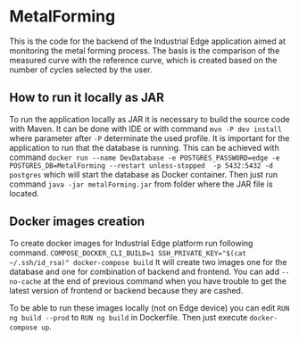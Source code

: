 # MetalForming
This is the code for the backend of the Industrial Edge application aimed at monitoring the metal forming process. 
The basis is the comparison of the measured curve with the reference curve, which is created based on the number of 
cycles selected by the user.
## How to run it locally as JAR
To run the application locally as JAR it is necessary to build the source code with Maven. It can be done with IDE
or with command `mvn -P dev install` where parameter after `-P` determinate the used profile.
It is important for the application to run that the database is running. This can be achieved with command 
`docker run --name DevDatabase -e POSTGRES_PASSWORD=edge -e POSTGRES_DB=MetalForming --restart unless-stopped 
-p 5432:5432 -d postgres` 
which will start the database as Docker container. Then just run command `java -jar metalForming.jar` from
folder where the JAR file is located. 
## Docker images creation
To create docker images for Industrial Edge platform run following command.
`COMPOSE_DOCKER_CLI_BUILD=1 SSH_PRIVATE_KEY="$(cat ~/.ssh/id_rsa)" docker-compose build`
It will create two images one for the database and one for combination of backend and frontend. You can 
add `--no-cache` at the end of previous command when you have trouble to get the latest version of frontend or backend 
because they are cashed.

To be able to run these images locally (not on Edge device) you can edit `RUN ng build --prod` to `RUN ng build` 
in Dockerfile. Then just execute `docker-compose up`.
